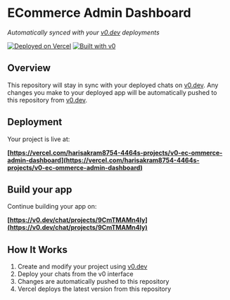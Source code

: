 # ECommerce Admin Dashboard

*Automatically synced with your [v0.dev](https://v0.dev) deployments*

[![Deployed on Vercel](https://img.shields.io/badge/Deployed%20on-Vercel-black?style=for-the-badge&logo=vercel)](https://vercel.com/harisakram8754-4464s-projects/v0-ec-ommerce-admin-dashboard)
[![Built with v0](https://img.shields.io/badge/Built%20with-v0.dev-black?style=for-the-badge)](https://v0.dev/chat/projects/9CmTMAMn4ly)

## Overview

This repository will stay in sync with your deployed chats on [v0.dev](https://v0.dev).
Any changes you make to your deployed app will be automatically pushed to this repository from [v0.dev](https://v0.dev).

## Deployment

Your project is live at:

**[https://vercel.com/harisakram8754-4464s-projects/v0-ec-ommerce-admin-dashboard](https://vercel.com/harisakram8754-4464s-projects/v0-ec-ommerce-admin-dashboard)**

## Build your app

Continue building your app on:

**[https://v0.dev/chat/projects/9CmTMAMn4ly](https://v0.dev/chat/projects/9CmTMAMn4ly)**

## How It Works

1. Create and modify your project using [v0.dev](https://v0.dev)
2. Deploy your chats from the v0 interface
3. Changes are automatically pushed to this repository
4. Vercel deploys the latest version from this repository
